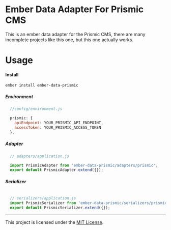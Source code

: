 # Ember Data Adapter For Prismic CMS
This is an ember data adapter for the Prismic CMS, there are many incomplete projects like this one, but this one actually works.

# Usage

#### Install
`ember install ember-data-prismic`

##### Environment
```javascript
  //config/environment.js

  prismic: {
    apiEndpoint: YOUR_PRISMIC_API_ENDPOINT,
    accessToken: YOUR_PRISMIC_ACCESS_TOKEN
  },
```

##### Adapter
```javascript
  // adapters/application.js

  import PrismicAdapter from 'ember-data-prismic/adapters/prismic';
  export default PrismicAdapter.extend({});
```

##### Serializer
```javascript

  // serializers/application.js
  import PrismicSerializer from 'ember-data-prismic/serializers/prismic';
  export default PrismicSerializer.extend({});
```

------------------------------------------------------------------------------

This project is licensed under the [MIT License](LICENSE.md).
